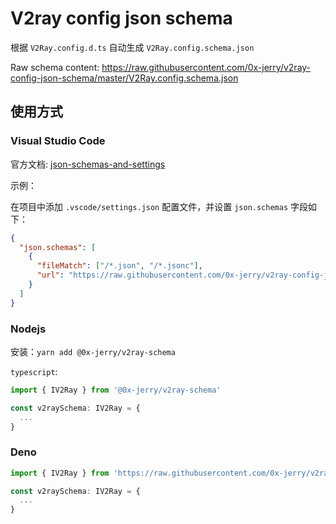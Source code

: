 # V2ray config json schema

根据 `V2Ray.config.d.ts` 自动生成 `V2Ray.config.schema.json`

Raw schema content: https://raw.githubusercontent.com/0x-jerry/v2ray-config-json-schema/master/V2Ray.config.schema.json

## 使用方式

### Visual Studio Code

官方文档: [json-schemas-and-settings](https://code.visualstudio.com/docs/languages/json#_json-schemas-and-settings)

示例：

在项目中添加 `.vscode/settings.json` 配置文件，并设置 `json.schemas` 字段如下：

```json
{
  "json.schemas": [
    {
      "fileMatch": ["/*.json", "/*.jsonc"],
      "url": "https://raw.githubusercontent.com/0x-jerry/v2ray-config-json-schema/master/V2Ray.config.schema.json"
    }
  ]
}
```

### Nodejs

安装：`yarn add @0x-jerry/v2ray-schema`

`typescript`:

```ts
import { IV2Ray } from '@0x-jerry/v2ray-schema'

const v2raySchema: IV2Ray = {
  ...
}
```

### Deno

```ts
import { IV2Ray } from 'https://raw.githubusercontent.com/0x-jerry/v2ray-config-json-schema/master/v2ray-schema.ts'

const v2raySchema: IV2Ray = {
  ...
}
```
